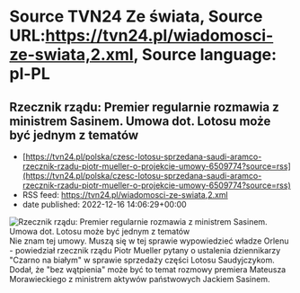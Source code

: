 # Source TVN24 Ze świata, Source URL:https://tvn24.pl/wiadomosci-ze-swiata,2.xml, Source language: pl-PL

## Rzecznik rządu: Premier regularnie rozmawia z ministrem Sasinem. Umowa dot. Lotosu może być jednym z tematów
 - [https://tvn24.pl/polska/czesc-lotosu-sprzedana-saudi-aramco-rzecznik-rzadu-piotr-mueller-o-projekcie-umowy-6509774?source=rss](https://tvn24.pl/polska/czesc-lotosu-sprzedana-saudi-aramco-rzecznik-rzadu-piotr-mueller-o-projekcie-umowy-6509774?source=rss)
 - RSS feed: https://tvn24.pl/wiadomosci-ze-swiata,2.xml
 - date published: 2022-12-16 14:06:29+00:00

<img alt="Rzecznik rządu: Premier regularnie rozmawia z ministrem Sasinem. Umowa dot. Lotosu może być jednym z tematów" src="https://tvn24.pl/najnowsze/cdn-zdjecie-ii0pam-16-1325-kprm-boki-0031-6509794/alternates/LANDSCAPE_1280" />
    Nie znam tej umowy. Muszą się w tej sprawie wypowiedzieć władze Orlenu - powiedział rzecznik rządu Piotr Mueller pytany o ustalenia dziennikarzy "Czarno na białym" w sprawie sprzedaży części Lotosu Saudyjczykom. Dodał, że "bez wątpienia" może być to temat rozmowy premiera Mateusza Morawieckiego z ministrem aktywów państwowych Jackiem Sasinem.
